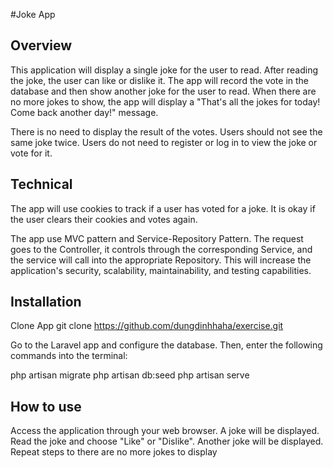 #Joke App
## Overview
This application will display a single joke for the user to read. After reading the joke, the user can like or dislike it. The app will record the vote in the database and then show another joke for the user to read. When there are no more jokes to show, the app will display a "That's all the jokes for today! Come back another day!" message.

There is no need to display the result of the votes. Users should not see the same joke twice. Users do not need to register or log in to view the joke or vote for it.
## Technical
The app will use cookies to track if a user has voted for a joke. It is okay if the user clears their cookies and votes again.

The app use MVC pattern and Service-Repository Pattern.
The request goes to the Controller, it controls through the corresponding Service, and the service will call into the appropriate Repository.
This will increase the application's security, scalability, maintainability, and testing capabilities.

## Installation
Clone App
git clone https://github.com/dungdinhhaha/exercise.git

Go to the Laravel app and configure the database. Then, enter the following commands into the terminal:

php artisan migrate
php artisan db:seed
php artisan serve

## How to use
Access the application through your web browser.
A joke will be displayed.
Read the joke and choose "Like" or "Dislike".
Another joke will be displayed.
Repeat steps to there are no more jokes to display
